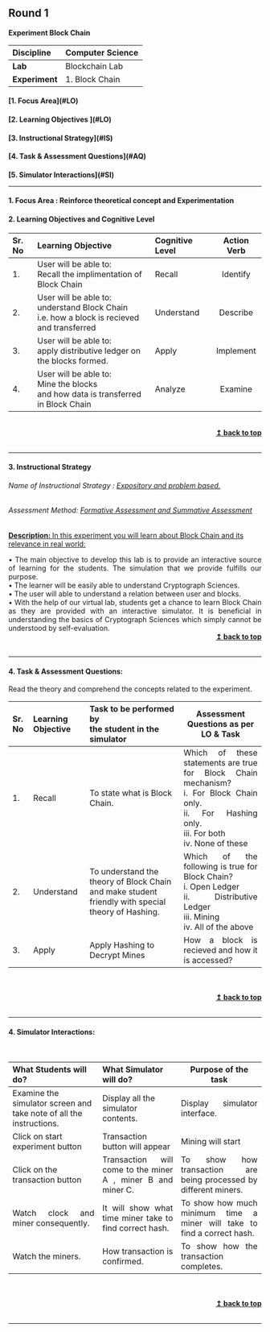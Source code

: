 ## Round 1
<p align="center">

<b> Experiment Block Chain </b> <a name="top"></a> <br>
</p>

<b>Discipline | </b> Computer Science
:--|:--|
<b> Lab</b> | Blockchain Lab
<b> Experiment</b>|1. Block Chain


<h4> [1. Focus Area](#LO)
<h4> [2. Learning Objectives ](#LO)
<h4> [3. Instructional Strategy](#IS)
<h4> [4. Task & Assessment Questions](#AQ)
<h4> [5. Simulator Interactions](#SI)
<hr>

<a name="LO"></a>
#### 1. Focus Area : Reinforce theoretical concept and Experimentation
#### 2. Learning Objectives and Cognitive Level


Sr. No |	Learning Objective	| Cognitive Level | Action Verb
:--|:--|:--|:-:
1.| User will be able to: <br>Recall the implimentation of Block Chain <br> | Recall | Identify
2.| User will be able to: <br>understand Block Chain<br> i.e. how a block is recieved and transferred  | Understand| Describe
3.| User will be able to: <br>apply distributive ledger on the blocks formed. | Apply | Implement
4.| User will be able to: <br>Mine the blocks<br> and how data is transferred in Block Chain | Analyze| Examine




<br/>
<div align="right">
    <b><a href="#top">↥ back to top</a></b>
</div>
<br/>
<hr>

<a name="IS"></a>
#### 3. Instructional Strategy
###### Name of Instructional Strategy  :     <u> Expository and problem based.</u>
###### Assessment Method: <u>Formative Assessment and Summative Assessment</u>

<u> <b>Description: </b> In this experiment you will learn about Block Chain and its relevance in real world: </u>
<br>
 <div align="justify">•	The main objective to develop this lab is to provide an interactive source of learning for the students. The simulation that we provide fulfills our purpose.
<br>
•	The learner will be easily able to understand Cryptograph Sciences.<br>
•	The user will able to understand a relation between user and blocks.<br>
•	With the help of our virtual lab, students get a chance to learn Block Chain as they are provided with an interactive simulator. It is beneficial in understanding the basics of Cryptograph Sciences which simply cannot be understood by self-evaluation.
<br/>
<div align="right">
    <b><a href="#top">↥ back to top</a></b>
</div>
<br/>
<hr>

<a name="AQ"></a>
#### 4. Task & Assessment Questions:

Read the theory and comprehend the concepts related to the experiment.
<br>

Sr. No |	Learning Objective	| Task to be performed by <br> the student  in the simulator | Assessment Questions as per LO & Task
:--|:--|:--|:-:
1.| Recall | To state what is Block Chain. | <div align="justify"> Which of these statements are true for Block Chain mechanism?<br> i. For Block Chain only.<br> ii. For Hashing only.<br> iii. For both<br> iv. None of these
2.| Understand | To understand the theory of Block Chain and make student friendly with special theory of Hashing. | <div align="justify">Which of the following  is true for Block Chain?<br> i. Open Ledger<br>ii. Distributive Ledger <br> iii. Mining<br> iv. All of the above
3.| Apply | Apply Hashing to Decrypt Mines |<div align="justify"> How a block is recieved and how it is accessed?


 <br>

 <br/>
<div align="right">
    <b><a href="#top">↥ back to top</a></b>
</div>
<br/>
<hr>

<a name="SI"></a>

#### 4. Simulator Interactions:
<br>

What Students will do? |	What Simulator will do?	| Purpose of the task
:--|:--|:-:
Examine the simulator screen and take note of all the instructions. | Display all the simulator contents.  |<div align = "justify">  Display simulator interface.
Click on start experiment button |<div align = "justify"> Transaction button will appear|<div align = "justify"> Mining will start |<div align = "justify"> To show how transaction are being processed by different miners
Click on the transaction button |<div align = "justify"> Transaction will come to the miner A , miner B and miner C. |<div align = "justify"> To show how transaction are being processed by different miners.
  |<div align = "justify"> Watch clock and miner consequently. |<div align = "justify"> It will show what time miner take to find correct hash. |<div align = "justify"> To show how much minimum time a miner will take to find a correct hash.
 |<div align = "justify"> Watch the miners. |<div align = "justify"> How transaction is confirmed. |<div align = "justify">To show how  the transaction completes.

<br>
<br>
<div align="right">
    <b><a href="#top">↥ back to top</a></b>
</div>
<br>
<hr>

